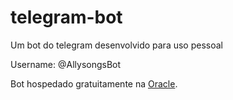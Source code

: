 # telegram-bot
Um bot do telegram desenvolvido para uso pessoal

Username: @AllysongsBot

Bot hospedado gratuitamente na [Oracle](https://www.oracle.com/br/).